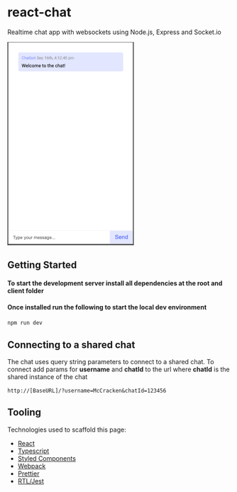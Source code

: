 # react-chat

Realtime chat app with websockets using Node.js, Express and Socket.io

![react-chat screenshot](client/src/assets/react-chat.png)

## Getting Started

#### To start the development server install all dependencies at the root and client folder

#### Once installed run the following to start the local dev environment

```
npm run dev
```

## Connecting to a shared chat

The chat uses query string parameters to connect to a shared chat.
To connect add params for **username** and **chatId** to the url where **chatId** is the shared instance of the chat

```
http://[BaseURL]/?username=McCracken&chatId=123456
```

## Tooling

Technologies used to scaffold this page:

- [React](https://reactjs.org/)
- [Typescript](https://www.typescriptlang.org/)
- [Styled Components](https://styled-components.com/)
- [Webpack](https://webpack.js.org/)
- [Prettier](https://prettier.io/)
- [RTL/Jest](https://jestjs.io/)
